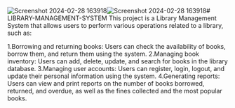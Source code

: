 ![Screenshot 2024-02-28 163918](https://github.com/Ravindra717/LIBRARY-MANAGEMENT-SYSTEM/assets/121402224/0112b608-eb31-422c-8c2d-bb800fb851ab)![Screenshot 2024-02-28 163918](https://github.com/Ravindra717/LIBRARY-MANAGEMENT-SYSTEM/assets/121402224/64103df5-96c2-4964-9de2-6c18f579a4f8)# LIBRARY-MANAGEMENT-SYSTEM
This project is a Library Management System that allows users to perform various operations related to a library, such as:

1.Borrowing and returning books: Users can check the availability of books, borrow them, and return them using the system.
2.Managing book inventory: Users can add, delete, update, and search for books in the library database.
3.Managing user accounts: Users can register, login, logout, and update their personal information using the system.
4.Generating reports: Users can view and print reports on the number of books borrowed, returned, and overdue, as well as the fines collected and the most popular books.


